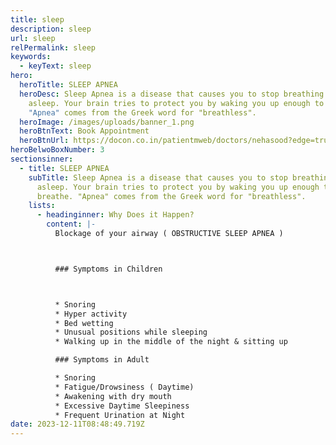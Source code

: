 ```yaml
---
title: sleep
description: sleep
url: sleep
relPermalink: sleep
keywords:
  - keyText: sleep
hero:
  heroTitle: SLEEP APNEA
  heroDesc: Sleep Apnea is a disease that causes you to stop breathing while
    asleep. Your brain tries to protect you by waking you up enough to breathe.
    "Apnea" comes from the Greek word for "breathless".
  heroImage: /images/uploads/banner_1.png
  heroBtnText: Book Appointment
  heroBtnUrl: https://docon.co.in/patientmweb/doctors/nehasood?edge=true
heroBelwoBoxNumber: 3
sectionsinner:
  - title: SLEEP APNEA
    subTitle: Sleep Apnea is a disease that causes you to stop breathing while
      asleep. Your brain tries to protect you by waking you up enough to
      breathe. "Apnea" comes from the Greek word for "breathless".
    lists:
      - headinginner: Why Does it Happen?
        content: |-
          Blockage of your airway ( OBSTRUCTIVE SLEEP APNEA )



          ### Symptoms in Children



          * Snoring
          * Hyper activity
          * Bed wetting
          * Unusual positions while sleeping
          * Walking up in the middle of the night & sitting up

          ### Symptoms in Adult

          * Snoring
          * Fatigue/Drowsiness ( Daytime)
          * Awakening with dry mouth
          * Excessive Daytime Sleepiness
          * Frequent Urination at Night
date: 2023-12-11T08:48:49.719Z
---
```

